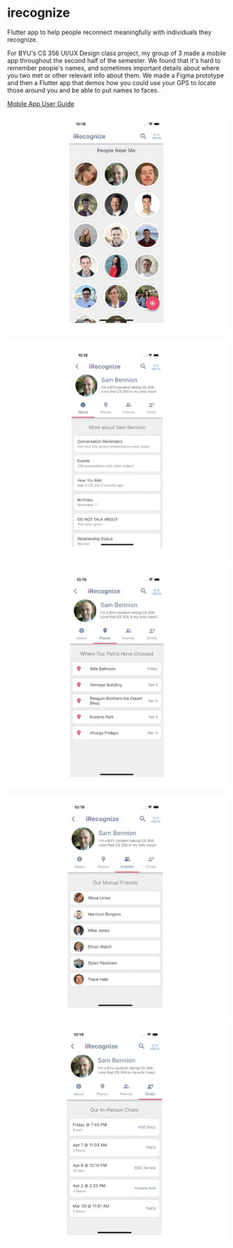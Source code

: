 # irecognize

Flutter app to help people reconnect meaningfully with individuals they recognize.

For BYU's CS 356 UI/UX Design class project, my group of 3 made a mobile app throughout the second half of the semester. We found that it's hard to remember people's names, and sometimes important details about where you two met or other relevant info about them. We made a Figma prototype and then a Flutter app that demos how you could use your GPS to locate those around you and be able to put names to faces.

[Mobile App User Guide](./README-assets/README-mobile-user-guide.pdf)

![Demo Screenshot 1](./README-assets/README-demo-screenshot1.webp)

![Demo Screenshot 2](./README-assets/README-demo-screenshot2.webp)

![Demo Screenshot 3](./README-assets/README-demo-screenshot3.webp)

![Demo Screenshot 4](./README-assets/README-demo-screenshot4.webp)

![Demo Screenshot 5](./README-assets/README-demo-screenshot5.webp)
